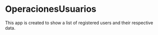 # OperacionesUsuarios
This app is created to show a list of registered users and their respective data.
